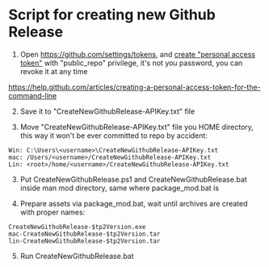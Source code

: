 # Script for creating new Github Release

1. Open <https://github.com/settings/tokens>, and [create "personal access token"](https://github.com/settings/tokens/new) with "public_repo" privilege, it's not you password, you can revoke it at any time

<https://help.github.com/articles/creating-a-personal-access-token-for-the-command-line>

2. Save it to "CreateNewGithubRelease-APIKey.txt" file

3. Move "CreateNewGithubRelease-APIKey.txt" file you HOME directory, this way it won't be ever committed to repo by accident:

```code
Win: C:\Users\<username>\CreateNewGithubRelease-APIKey.txt
mac: /Users/<username>/CreateNewGithubRelease-APIKey.txt
Lin: <root>/home/<username>/CreateNewGithubRelease-APIKey.txt
```

3. Put CreateNewGithubRelease.ps1 and CreateNewGithubRelease.bat inside man mod directory, same where package_mod.bat is

4. Prepare assets via package_mod.bat, wait until archives are created with proper names:

```code
CreateNewGithubRelease-$tp2Version.exe
mac-CreateNewGithubRelease-$tp2Version.tar
lin-CreateNewGithubRelease-$tp2Version.tar
```

5. Run CreateNewGithubRelease.bat
